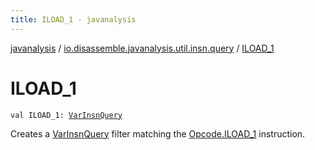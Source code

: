 ```yaml
---
title: ILOAD_1 - javanalysis
---
```


[javanalysis](../index.html) / [io.disassemble.javanalysis.util.insn.query](index.html) / [ILOAD_1](./-i-l-o-a-d_1.html)

# ILOAD_1

`val ILOAD_1: `[`VarInsnQuery`](-var-insn-query/index.html)

Creates a [VarInsnQuery](-var-insn-query/index.html) filter matching the [Opcode.ILOAD_1](#) instruction.

